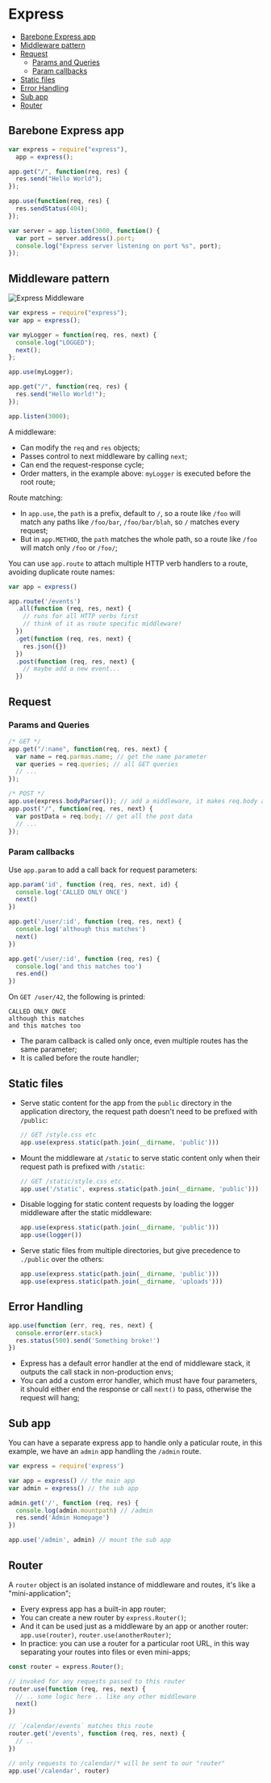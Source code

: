 # Express

- [Barebone Express app](#barebone-express-app)
- [Middleware pattern](#middleware-pattern)
- [Request](#request)
  - [Params and Queries](#params-and-queries)
  - [Param callbacks](#param-callbacks)
- [Static files](#static-files)
- [Error Handling](#error-handling)
- [Sub app](#sub-app)
- [Router](#router)

## Barebone Express app

```js
var express = require("express"),
  app = express();

app.get("/", function(req, res) {
  res.send("Hello World");
});

app.use(function(req, res) {
  res.sendStatus(404);
});

var server = app.listen(3000, function() {
  var port = server.address().port;
  console.log("Express server listening on port %s", port);
});
```

## Middleware pattern

![Express Middleware](images/express_middleware.png)

```js
var express = require("express");
var app = express();

var myLogger = function(req, res, next) {
  console.log("LOGGED");
  next();
};

app.use(myLogger);

app.get("/", function(req, res) {
  res.send("Hello World!");
});

app.listen(3000);
```

A middleware:

- Can modify the `req` and `res` objects;
- Passes control to next middleware by calling `next`;
- Can end the request-response cycle;
- Order matters, in the example above: `myLogger` is executed before the root route;

Route matching:

  - In `app.use`, the `path` is a prefix, default to `/`, so a route like `/foo` will match any paths like `/foo/bar`, `/foo/bar/blah`, so `/` matches every request;
  - But in `app.METHOD`, the `path` matches the whole path, so a route like `/foo` will match only `/foo` or `/foo/`;


You can use `app.route` to attach multiple HTTP verb handlers to a route, avoiding duplicate route names:

```js
var app = express()

app.route('/events')
  .all(function (req, res, next) {
    // runs for all HTTP verbs first
    // think of it as route specific middleware!
  })
  .get(function (req, res, next) {
    res.json({})
  })
  .post(function (req, res, next) {
    // maybe add a new event...
  })
```


## Request

### Params and Queries

```js
/* GET */
app.get("/:name", function(req, res, next) {
  var name = req.parmas.name; // get the name parameter
  var queries = req.queries; // all GET queries
  // ...
});

/* POST */
app.use(express.bodyParser()); // add a middleware, it makes req.body available
app.post("/", function(req, res, next) {
  var postData = req.body; // get all the post data
  // ...
});
```

### Param callbacks

Use `app.param` to add a call back for request parameters:

```js
app.param('id', function (req, res, next, id) {
  console.log('CALLED ONLY ONCE')
  next()
})

app.get('/user/:id', function (req, res, next) {
  console.log('although this matches')
  next()
})

app.get('/user/:id', function (req, res) {
  console.log('and this matches too')
  res.end()
})
```

On `GET /user/42`, the following is printed:

```
CALLED ONLY ONCE
although this matches
and this matches too
```

- The param callback is called only once, even multiple routes has the same parameter;
- It is called before the route handler;


## Static files

- Serve static content for the app from the `public` directory in the application directory, the request path doesn't need to be prefixed with `/public`:

  ```js
  // GET /style.css etc
  app.use(express.static(path.join(__dirname, 'public')))
  ```

- Mount the middleware at `/static` to serve static content only when their request path is prefixed with `/static`:

  ```js
  // GET /static/style.css etc.
  app.use('/static', express.static(path.join(__dirname, 'public')))
  ```

- Disable logging for static content requests by loading the logger middleware after the static middleware:

  ```js
  app.use(express.static(path.join(__dirname, 'public')))
  app.use(logger())
  ```

- Serve static files from multiple directories, but give precedence to `./public` over the others:

  ```js
  app.use(express.static(path.join(__dirname, 'public')))
  app.use(express.static(path.join(__dirname, 'uploads')))
  ```



## Error Handling

```js
app.use(function (err, req, res, next) {
  console.error(err.stack)
  res.status(500).send('Something broke!')
})
```

- Express has a default error handler at the end of middleware stack, it outputs the call stack in non-production envs;
- You can add a custom error handler, which must have four parameters, it should either end the response or call `next()` to pass, otherwise the request will hang;



## Sub app

You can have a separate express app to handle only a paticular route, in this example, we have an `admin` app handling the `/admin` route.

```js
var express = require('express')

var app = express() // the main app
var admin = express() // the sub app

admin.get('/', function (req, res) {
  console.log(admin.mountpath) // /admin
  res.send('Admin Homepage')
})

app.use('/admin', admin) // mount the sub app
```

## Router

A `router` object is an isolated instance of middleware and routes, it's like a "mini-application";

- Every express app has a built-in app router;
- You can create a new router by `express.Router()`;
- And it can be used just as a middleware by an app or another router: `app.use(router)`, `router.use(anotherRouter)`;
- In practice: you can use a router for a particular root URL, in this way separating your routes into files or even mini-apps;

```js
const router = express.Router();

// invoked for any requests passed to this router
router.use(function (req, res, next) {
  // .. some logic here .. like any other middleware
  next()
})

// `/calendar/events` matches this route
router.get('/events', function (req, res, next) {
  // ..
})

// only requests to /calendar/* will be sent to our "router"
app.use('/calendar', router)
```
